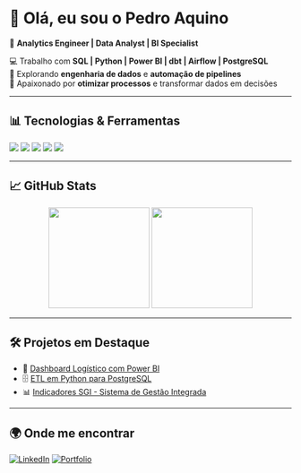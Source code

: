 # 👋 Olá, eu sou o Pedro Aquino  

🎯 **Analytics Engineer | Data Analyst | BI Specialist**

💻 Trabalho com **SQL | Python | Power BI | dbt | Airflow | PostgreSQL**  
🌱 Explorando **engenharia de dados** e **automação de pipelines**  
🚀 Apaixonado por **otimizar processos** e transformar dados em decisões

---

## 📊 Tecnologias & Ferramentas
<p align="left">
  <img src="https://img.shields.io/badge/SQL-025E8C?style=for-the-badge&logo=postgresql&logoColor=white"/>
  <img src="https://img.shields.io/badge/Python-3776AB?style=for-the-badge&logo=python&logoColor=yellow"/>
  <img src="https://img.shields.io/badge/Power%20BI-F2C811?style=for-the-badge&logo=powerbi&logoColor=black"/>
  <img src="https://img.shields.io/badge/dbt-FF694B?style=for-the-badge&logo=dbt&logoColor=white"/>
  <img src="https://img.shields.io/badge/Airflow-017CEE?style=for-the-badge&logo=apacheairflow&logoColor=white"/>
</p>

---

## 📈 GitHub Stats
<p align="center">
  <img height="180em" src="https://github-readme-stats.vercel.app/api?username=pedroLaquino&show_icons=true&theme=radical"/>
  <img height="180em" src="https://github-readme-stats.vercel.app/api/top-langs/?username=pedroLaquino&layout=compact&theme=radical"/>
</p>

---

## 🛠 Projetos em Destaque
- 🚚 [Dashboard Logístico com Power BI](link)
- 🗄️ [ETL em Python para PostgreSQL](link)
- 📊 [Indicadores SGI - Sistema de Gestão Integrada](link)

---

## 🌍 Onde me encontrar
[![LinkedIn](https://img.shields.io/badge/LinkedIn-0A66C2?style=for-the-badge&logo=linkedin&logoColor=white)](https://www.linkedin.com/in/pedroaquinoanalyst/)
[![Portfolio](https://img.shields.io/badge/Portfólio-000?style=for-the-badge&logo=githubpages&logoColor=white)](https://pedroaquinoportfolio.abacusai.app/)
